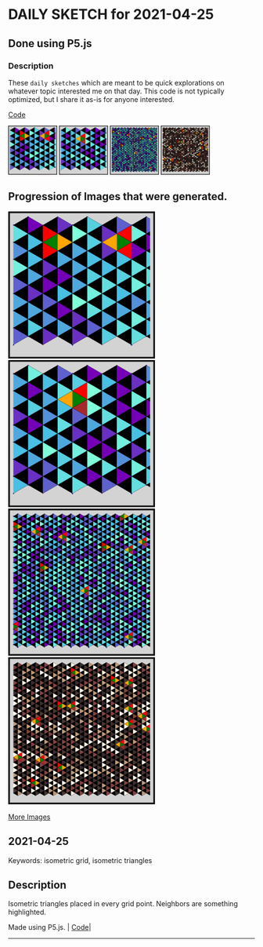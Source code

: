 # DAILY SKETCH for 2021-04-25

## Done using P5.js

### Description

These `daily sketches` which are meant to be quick explorations     on whatever topic interested me on that day. This code is not typically optimized, but I share it as-is     for anyone interested.

[Code](2021-04-25) 

<img src = 'images/keep_2021-04-25-11-48-11.png' width = '100'> <img src = 'images/keep_2021-04-25-17-58-57.png' width = '100'> <img src = 'images/keep_2021-04-26-13-37-07.png' width = '100'> <img src = 'images/keep_2021-04-26-13-41-02.png' width = '100'> 

## Progression of Images that were generated.

<img src = 'images/keep_2021-04-25-11-48-11.png' width = '300'> 
<img src = 'images/keep_2021-04-25-17-58-57.png' width = '300'> 
<img src = 'images/keep_2021-04-26-13-37-07.png' width = '300'> 
<img src = 'images/keep_2021-04-26-13-41-02.png' width = '300'> 


[More Images](2021-04-25/images) 

## 2021-04-25
Keywords: isometric grid, isometric triangles 

## Description 

 Isometric triangles placed in every grid point. Neighbors are something highlighted.
 

Made using P5.js. | [Code](2021/2021-04-25/)| 

-----

